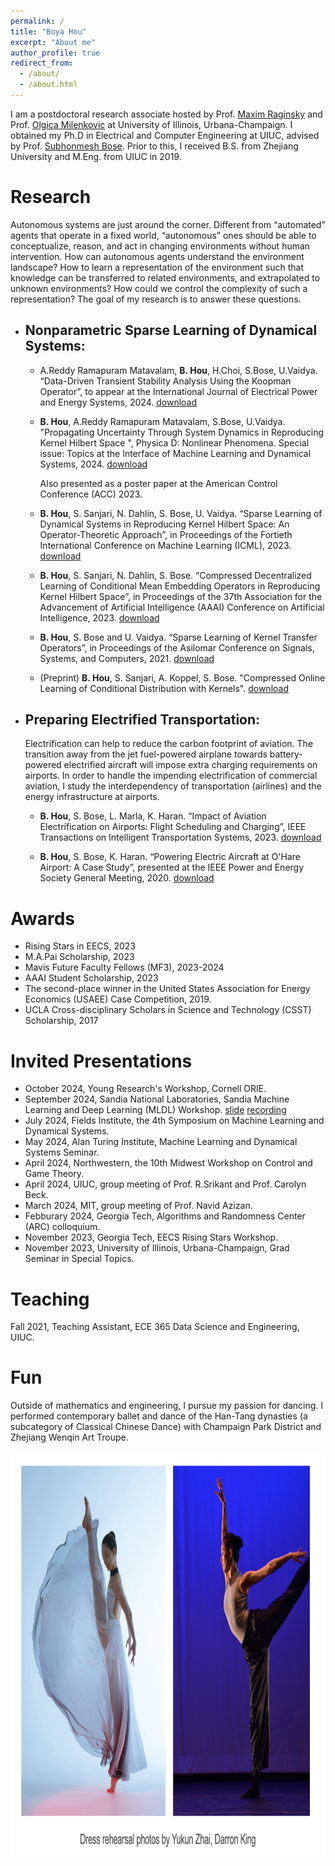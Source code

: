 ```yaml
---
permalink: /
title: "Boya Hou"
excerpt: "About me"
author_profile: true
redirect_from: 
  - /about/
  - /about.html
---
```



I am a postdoctoral research associate hosted by Prof. [Maxim Raginsky](https://maxim.ece.illinois.edu/) and Prof. [Olgica Milenkovic](https://publish.illinois.edu/milenkovic/) at University of Illinois, Urbana-Champaign. I obtained my Ph.D in Electrical and Computer Engineering at UIUC, advised by Prof. [Subhonmesh Bose](http://boses.ece.illinois.edu/). Prior to this, I received B.S. from Zhejiang University and M.Eng. from UIUC in 2019. 


# Research

Autonomous systems are just around the corner. Different from “automated” agents that operate in a fixed world, “autonomous” ones should be able to conceptualize, reason, and act in changing environments without human intervention. How can autonomous agents understand the environment landscape? How to learn a representation of the environment such that knowledge can be transferred to related environments, and extrapolated to unknown environments? How could we control the complexity of such a representation? The goal of my research is to answer these questions. 

- ## Nonparametric Sparse Learning of Dynamical Systems:

  - A.Reddy Ramapuram Matavalam, **B. Hou**, H.Choi, S.Bose, U.Vaidya. “Data-Driven Transient Stability Analysis Using the Koopman Operator”, to appear at the International Journal of Electrical Power and Energy Systems, 2024. [download](https://papers.ssrn.com/sol3/papers.cfm?abstract_id=4805006)

  - **B. Hou**, A.Reddy Ramapuram Matavalam, S.Bose, U.Vaidya. "Propagating Uncertainty Through System Dynamics in Reproducing Kernel Hilbert Space ", Physica D: Nonlinear Phenomena. Special issue: Topics at the Interface of Machine Learning and Dynamical Systems, 2024. [download](https://doi.org/10.1016/j.physd.2024.134168)
 
     Also presented as a poster paper at the American Control Conference (ACC) 2023.
 
  - **B. Hou**, S. Sanjari, N. Dahlin, S. Bose, U. Vaidya. “Sparse Learning of Dynamical Systems in Reproducing Kernel Hilbert Space: An Operator-Theoretic Approach”, in Proceedings of the Fortieth International Conference on Machine Learning (ICML), 2023. [download](https://proceedings.mlr.press/v202/hou23c.html)

  - **B. Hou**, S. Sanjari, N. Dahlin, S. Bose. “Compressed Decentralized Learning of Conditional Mean Embedding Operators in Reproducing Kernel Hilbert Space”, in Proceedings of the 37th Association for the Advancement of Artificial Intelligence (AAAI) Conference on Artificial Intelligence, 2023. [download](https://ojs.aaai.org/index.php/AAAI/article/view/25956) 
    
  - **B. Hou**, S. Bose and U. Vaidya. “Sparse Learning of Kernel Transfer Operators”, in Proceedings of the Asilomar Conference on Signals, Systems, and Computers, 2021. [download](https://ieeexplore.ieee.org/abstract/document/9723412)
 
  - (Preprint) **B. Hou**, S. Sanjari, A. Koppel, S. Bose. "Compressed Online Learning of Conditional Distribution with Kernels". [download](https://arxiv.org/abs/2405.07432)

- ## Preparing Electrified Transportation:
   Electrification can help to reduce the carbon footprint of aviation. The transition away from the jet fuel-powered airplane towards battery-powered electrified aircraft will impose extra charging requirements on airports. In order to handle the impending electrification of commercial aviation, I study the interdependency of transportation (airlines) and the energy infrastructure at airports.

  - **B. Hou**, S. Bose, L. Marla, K. Haran. “Impact of Aviation Electrification on Airports: Flight Scheduling and Charging”, IEEE Transactions on Intelligent Transportation Systems, 2023. [download](https://ieeexplore.ieee.org/stamp/stamp.jsp?arnumber=10296862)
    

  - **B. Hou**, S. Bose, K. Haran. “Powering Electric Aircraft at O'Hare Airport: A Case Study”, presented at the IEEE Power and Energy Society General Meeting, 2020. [download](https://ieeexplore.ieee.org/abstract/document/9281871)
   

# Awards
- Rising Stars in EECS, 2023
- M.A.Pai Scholarship, 2023
-	Mavis Future Faculty Fellows (MF3), 2023-2024
- AAAI Student Scholarship, 2023
- The second-place winner in the United States Association for Energy Economics (USAEE) Case Competition, 2019.
- UCLA Cross-disciplinary Scholars in Science and Technology (CSST) Scholarship, 2017

# Invited Presentations
- October 2024, Young Research's Workshop, Cornell ORIE. 
- September 2024, Sandia National Laboratories, Sandia Machine Learning and Deep Learning (MLDL) Workshop. [slide](../assets/sandia.pdf) [recording](../assets/MLDL_Boya.mp4)
- July 2024, Fields Institute, the 4th Symposium on Machine Learning and Dynamical Systems.
- May 2024, Alan Turing Institute, Machine Learning and Dynamical Systems Seminar.
- April 2024, Northwestern, the 10th Midwest Workshop on Control and Game Theory.
- April 2024, UIUC, group meeting of Prof. R.Srikant and Prof. Carolyn Beck.
- March 2024, MIT, group meeting of Prof. Navid Azizan.          				
- Febburary 2024, Georgia Tech, Algorithms and Randomness Center (ARC) colloquium. 
- November 2023, Georgia Tech, EECS Rising Stars Workshop.
- November 2023, University of Illinois, Urbana-Champaign, Grad Seminar in Special Topics.


# Teaching
Fall 2021, Teaching Assistant, ECE 365 Data Science and Engineering, UIUC.

# Fun
Outside of mathematics and engineering, I pursue my passion for dancing. I performed contemporary ballet and dance of the Han-Tang dynasties (a subcategory of Classical Chinese Dance) with Champaign Park District and Zhejiang Wenqin Art Troupe. 

<img src="../assets/dance.jpeg" title="Photo by Darren King." width="650" height="650"  >






